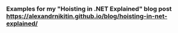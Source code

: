 ### Examples for my "Hoisting in .NET Explained" blog post https://alexandrnikitin.github.io/blog/hoisting-in-net-explained/
